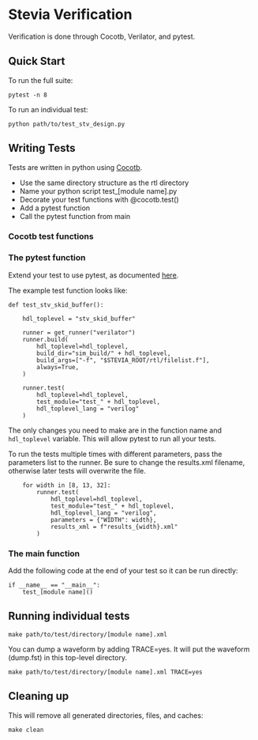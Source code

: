 # Stevia Verification

Verification is done through Cocotb, Verilator, and pytest.

## Quick Start

To run the full suite:
```
pytest -n 8
```

To run an individual test:
```
python path/to/test_stv_design.py
```

## Writing Tests

Tests are written in python using [Cocotb](https://www.cocotb.org/).

- Use the same directory structure as the rtl directory
- Name your python script test_[module name].py
- Decorate your test functions with @cocotb.test()
- Add a pytest function
- Call the pytest function from main

### Cocotb test functions

### The pytest function

Extend your test to use pytest, as documented 
[here](https://docs.cocotb.org/en/stable/runner.html#usage-with-pytest).

The example test function looks like:
```
def test_stv_skid_buffer():
     
    hdl_toplevel = "stv_skid_buffer"

    runner = get_runner("verilator")
    runner.build(
        hdl_toplevel=hdl_toplevel,
        build_dir="sim_build/" + hdl_toplevel,
        build_args=["-f", "$STEVIA_ROOT/rtl/filelist.f"],
        always=True,
    )

    runner.test(
        hdl_toplevel=hdl_toplevel, 
        test_module="test_" + hdl_toplevel,
        hdl_toplevel_lang = "verilog"
    )
```
The only changes you need to make are in the function name and `hdl_toplevel` variable.
This will allow pytest to run all your tests.

To run the tests multiple times with different parameters, pass the parameters list to the runner.
Be sure to change the results.xml filename, otherwise later tests will overwrite the file.
```
    for width in [8, 13, 32]:
        runner.test(
            hdl_toplevel=hdl_toplevel, 
            test_module="test_" + hdl_toplevel,
            hdl_toplevel_lang = "verilog",
            parameters = {"WIDTH": width},
            results_xml = f"results_{width}.xml"
        )
```

### The main function

Add the following code at the end of your test so it can be run directly:
```
if __name__ == "__main__":
    test_[module name]()
```

## Running individual tests

```
make path/to/test/directory/[module name].xml
```

You can dump a waveform by adding TRACE=yes. 
It will put the waveform (dump.fst) in this top-level directory.

```
make path/to/test/directory/[module name].xml TRACE=yes
```

## Cleaning up

This will remove all generated directories, files, and caches:
```
make clean
```
